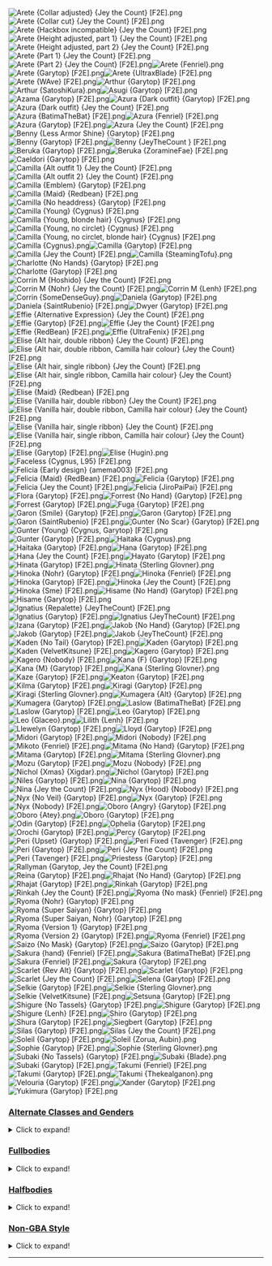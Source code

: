 ![Arete {Collar adjusted} {Jey the Count} [F2E].png](https://raw.githubusercontent.com/Klokinator/FE-Repo/main/Portrait%20Repository/FE14%20Mugs%20(Fates)/Arete%20(Collar%20adjusted)%20%7BJey%20the%20Count%7D%20%5BF2E%5D.png "Arete {Collar adjusted} {Jey the Count} [F2E].png")![Arete {Collar cut} {Jey the Count} [F2E].png](https://raw.githubusercontent.com/Klokinator/FE-Repo/main/Portrait%20Repository/FE14%20Mugs%20(Fates)/Arete%20(Collar%20cut)%20%7BJey%20the%20Count%7D%20%5BF2E%5D.png "Arete {Collar cut} {Jey the Count} [F2E].png")![Arete {Hackbox incompatible} {Jey the Count} [F2E].png](https://raw.githubusercontent.com/Klokinator/FE-Repo/main/Portrait%20Repository/FE14%20Mugs%20(Fates)/Arete%20(Hackbox%20incompatible)%20%7BJey%20the%20Count%7D%20%5BF2E%5D.png "Arete {Hackbox incompatible} {Jey the Count} [F2E].png")![Arete {Height adjusted, part 1} {Jey the Count} [F2E].png](https://raw.githubusercontent.com/Klokinator/FE-Repo/main/Portrait%20Repository/FE14%20Mugs%20(Fates)/Arete%20(Height%20adjusted,%20part%201)%20%7BJey%20the%20Count%7D%20%5BF2E%5D.png "Arete {Height adjusted, part 1} {Jey the Count} [F2E].png")![Arete {Height adjusted, part 2} {Jey the Count} [F2E].png](https://raw.githubusercontent.com/Klokinator/FE-Repo/main/Portrait%20Repository/FE14%20Mugs%20(Fates)/Arete%20(Height%20adjusted,%20part%202)%20%7BJey%20the%20Count%7D%20%5BF2E%5D.png "Arete {Height adjusted, part 2} {Jey the Count} [F2E].png")![Arete {Part 1} {Jey the Count} [F2E].png](https://raw.githubusercontent.com/Klokinator/FE-Repo/main/Portrait%20Repository/FE14%20Mugs%20(Fates)/Arete%20(Part%201)%20%7BJey%20the%20Count%7D%20%5BF2E%5D.png "Arete {Part 1} {Jey the Count} [F2E].png")![Arete {Part 2} {Jey the Count} [F2E].png](https://raw.githubusercontent.com/Klokinator/FE-Repo/main/Portrait%20Repository/FE14%20Mugs%20(Fates)/Arete%20(Part%202)%20%7BJey%20the%20Count%7D%20%5BF2E%5D.png "Arete {Part 2} {Jey the Count} [F2E].png")![Arete {Fenriel}.png](https://raw.githubusercontent.com/Klokinator/FE-Repo/main/Portrait%20Repository/FE14%20Mugs%20(Fates)/Arete%20%7BFenriel%7D.png "Arete {Fenriel}.png")![Arete {Garytop} [F2E].png](https://raw.githubusercontent.com/Klokinator/FE-Repo/main/Portrait%20Repository/FE14%20Mugs%20(Fates)/Arete%20%7BGarytop%7D%20%5BF2E%5D.png "Arete {Garytop} [F2E].png")![Arete {UltraxBlade} [F2E].png](https://raw.githubusercontent.com/Klokinator/FE-Repo/main/Portrait%20Repository/FE14%20Mugs%20(Fates)/Arete%20%7BUltraxBlade%7D%20%5BF2E%5D.png "Arete {UltraxBlade} [F2E].png")![Arete {WAve} [F2E].png](https://raw.githubusercontent.com/Klokinator/FE-Repo/main/Portrait%20Repository/FE14%20Mugs%20(Fates)/Arete%20%7BWAve%7D%20%5BF2E%5D.png "Arete {WAve} [F2E].png")![Arthur {Garytop} [F2E].png](https://raw.githubusercontent.com/Klokinator/FE-Repo/main/Portrait%20Repository/FE14%20Mugs%20(Fates)/Arthur%20%7BGarytop%7D%20%5BF2E%5D.png "Arthur {Garytop} [F2E].png")![Arthur {SatoshiKura}.png](https://raw.githubusercontent.com/Klokinator/FE-Repo/main/Portrait%20Repository/FE14%20Mugs%20(Fates)/Arthur%20%7BSatoshiKura%7D.png "Arthur {SatoshiKura}.png")![Asugi {Garytop} [F2E].png](https://raw.githubusercontent.com/Klokinator/FE-Repo/main/Portrait%20Repository/FE14%20Mugs%20(Fates)/Asugi%20%7BGarytop%7D%20%5BF2E%5D.png "Asugi {Garytop} [F2E].png")![Azama {Garytop} [F2E].png](https://raw.githubusercontent.com/Klokinator/FE-Repo/main/Portrait%20Repository/FE14%20Mugs%20(Fates)/Azama%20%7BGarytop%7D%20%5BF2E%5D.png "Azama {Garytop} [F2E].png")![Azura {Dark outfit} {Garytop} [F2E].png](https://raw.githubusercontent.com/Klokinator/FE-Repo/main/Portrait%20Repository/FE14%20Mugs%20(Fates)/Azura%20(Dark%20outfit)%20%7BGarytop%7D%20%5BF2E%5D.png "Azura {Dark outfit} {Garytop} [F2E].png")![Azura {Dark outfit} {Jey the Count} [F2E].png](https://raw.githubusercontent.com/Klokinator/FE-Repo/main/Portrait%20Repository/FE14%20Mugs%20(Fates)/Azura%20(Dark%20outfit)%20%7BJey%20the%20Count%7D%20%5BF2E%5D.png "Azura {Dark outfit} {Jey the Count} [F2E].png")![Azura {BatimaTheBat} [F2E].png](https://raw.githubusercontent.com/Klokinator/FE-Repo/main/Portrait%20Repository/FE14%20Mugs%20(Fates)/Azura%20%7BBatimaTheBat%7D%20%5BF2E%5D.png "Azura {BatimaTheBat} [F2E].png")![Azura {Fenriel} [F2E].png](https://raw.githubusercontent.com/Klokinator/FE-Repo/main/Portrait%20Repository/FE14%20Mugs%20(Fates)/Azura%20%7BFenriel%7D%20%5BF2E%5D.png "Azura {Fenriel} [F2E].png")![Azura {Garytop} [F2E].png](https://raw.githubusercontent.com/Klokinator/FE-Repo/main/Portrait%20Repository/FE14%20Mugs%20(Fates)/Azura%20%7BGarytop%7D%20%5BF2E%5D.png "Azura {Garytop} [F2E].png")![Azura {Jey the Count} [F2E].png](https://raw.githubusercontent.com/Klokinator/FE-Repo/main/Portrait%20Repository/FE14%20Mugs%20(Fates)/Azura%20%7BJey%20the%20Count%7D%20%5BF2E%5D.png "Azura {Jey the Count} [F2E].png")![Benny {Less Armor Shine} {Garytop} [F2E].png](https://raw.githubusercontent.com/Klokinator/FE-Repo/main/Portrait%20Repository/FE14%20Mugs%20(Fates)/Benny%20(Less%20Armor%20Shine)%20%7BGarytop%7D%20%5BF2E%5D.png "Benny {Less Armor Shine} {Garytop} [F2E].png")![Benny {Garytop} [F2E].png](https://raw.githubusercontent.com/Klokinator/FE-Repo/main/Portrait%20Repository/FE14%20Mugs%20(Fates)/Benny%20%7BGarytop%7D%20%5BF2E%5D.png "Benny {Garytop} [F2E].png")![Benny {JeyTheCount } [F2E].png](https://raw.githubusercontent.com/Klokinator/FE-Repo/main/Portrait%20Repository/FE14%20Mugs%20(Fates)/Benny%20%7BJeyTheCount%20%7D%20%5BF2E%5D.png "Benny {JeyTheCount } [F2E].png")![Beruka {Garytop} [F2E].png](https://raw.githubusercontent.com/Klokinator/FE-Repo/main/Portrait%20Repository/FE14%20Mugs%20(Fates)/Beruka%20%7BGarytop%7D%20%5BF2E%5D.png "Beruka {Garytop} [F2E].png")![Beruka {ZoramineFae} [F2E].png](https://raw.githubusercontent.com/Klokinator/FE-Repo/main/Portrait%20Repository/FE14%20Mugs%20(Fates)/Beruka%20%7BZoramineFae%7D%20%5BF2E%5D.png "Beruka {ZoramineFae} [F2E].png")![Caeldori {Garytop} [F2E].png](https://raw.githubusercontent.com/Klokinator/FE-Repo/main/Portrait%20Repository/FE14%20Mugs%20(Fates)/Caeldori%20%7BGarytop%7D%20%5BF2E%5D.png "Caeldori {Garytop} [F2E].png")![Camilla {Alt outfit 1} {Jey the Count} [F2E].png](https://raw.githubusercontent.com/Klokinator/FE-Repo/main/Portrait%20Repository/FE14%20Mugs%20(Fates)/Camilla%20(Alt%20outfit%201)%20%7BJey%20the%20Count%7D%20%5BF2E%5D.png "Camilla {Alt outfit 1} {Jey the Count} [F2E].png")![Camilla {Alt outfit 2} {Jey the Count} [F2E].png](https://raw.githubusercontent.com/Klokinator/FE-Repo/main/Portrait%20Repository/FE14%20Mugs%20(Fates)/Camilla%20(Alt%20outfit%202)%20%7BJey%20the%20Count%7D%20%5BF2E%5D.png "Camilla {Alt outfit 2} {Jey the Count} [F2E].png")![Camilla {Emblem} {Garytop} [F2E].png](https://raw.githubusercontent.com/Klokinator/FE-Repo/main/Portrait%20Repository/FE14%20Mugs%20(Fates)/Camilla%20(Emblem)%20%7BGarytop%7D%20%5BF2E%5D.png "Camilla {Emblem} {Garytop} [F2E].png")![Camilla {Maid} {Redbean} [F2E].png](https://raw.githubusercontent.com/Klokinator/FE-Repo/main/Portrait%20Repository/FE14%20Mugs%20(Fates)/Camilla%20(Maid)%20%7BRedbean%7D%20%5BF2E%5D.png "Camilla {Maid} {Redbean} [F2E].png")![Camilla {No headdress} {Garytop} [F2E].png](https://raw.githubusercontent.com/Klokinator/FE-Repo/main/Portrait%20Repository/FE14%20Mugs%20(Fates)/Camilla%20(No%20headdress)%20%7BGarytop%7D%20%5BF2E%5D.png "Camilla {No headdress} {Garytop} [F2E].png")![Camilla {Young} {Cygnus} [F2E].png](https://raw.githubusercontent.com/Klokinator/FE-Repo/main/Portrait%20Repository/FE14%20Mugs%20(Fates)/Camilla%20(Young)%20%7BCygnus%7D%20%5BF2E%5D.png "Camilla {Young} {Cygnus} [F2E].png")![Camilla {Young, blonde hair} {Cygnus} [F2E].png](https://raw.githubusercontent.com/Klokinator/FE-Repo/main/Portrait%20Repository/FE14%20Mugs%20(Fates)/Camilla%20(Young,%20blonde%20hair)%20%7BCygnus%7D%20%5BF2E%5D.png "Camilla {Young, blonde hair} {Cygnus} [F2E].png")![Camilla {Young, no circlet} {Cygnus} [F2E].png](https://raw.githubusercontent.com/Klokinator/FE-Repo/main/Portrait%20Repository/FE14%20Mugs%20(Fates)/Camilla%20(Young,%20no%20circlet)%20%7BCygnus%7D%20%5BF2E%5D.png "Camilla {Young, no circlet} {Cygnus} [F2E].png")![Camilla {Young, no circlet, blonde hair} {Cygnus} [F2E].png](https://raw.githubusercontent.com/Klokinator/FE-Repo/main/Portrait%20Repository/FE14%20Mugs%20(Fates)/Camilla%20(Young,%20no%20circlet,%20blonde%20hair)%20%7BCygnus%7D%20%5BF2E%5D.png "Camilla {Young, no circlet, blonde hair} {Cygnus} [F2E].png")![Camilla {Cygnus}.png](https://raw.githubusercontent.com/Klokinator/FE-Repo/main/Portrait%20Repository/FE14%20Mugs%20(Fates)/Camilla%20%7BCygnus%7D.png "Camilla {Cygnus}.png")![Camilla {Garytop} [F2E].png](https://raw.githubusercontent.com/Klokinator/FE-Repo/main/Portrait%20Repository/FE14%20Mugs%20(Fates)/Camilla%20%7BGarytop%7D%20%5BF2E%5D.png "Camilla {Garytop} [F2E].png")![Camilla {Jey the Count} [F2E].png](https://raw.githubusercontent.com/Klokinator/FE-Repo/main/Portrait%20Repository/FE14%20Mugs%20(Fates)/Camilla%20%7BJey%20the%20Count%7D%20%5BF2E%5D.png "Camilla {Jey the Count} [F2E].png")![Camilla {SteamingTofu}.png](https://raw.githubusercontent.com/Klokinator/FE-Repo/main/Portrait%20Repository/FE14%20Mugs%20(Fates)/Camilla%20%7BSteamingTofu%7D.png "Camilla {SteamingTofu}.png")![Charlotte {No Hands} {Garytop} [F2E].png](https://raw.githubusercontent.com/Klokinator/FE-Repo/main/Portrait%20Repository/FE14%20Mugs%20(Fates)/Charlotte%20(No%20Hands)%20%7BGarytop%7D%20%5BF2E%5D.png "Charlotte {No Hands} {Garytop} [F2E].png")![Charlotte {Garytop} [F2E].png](https://raw.githubusercontent.com/Klokinator/FE-Repo/main/Portrait%20Repository/FE14%20Mugs%20(Fates)/Charlotte%20%7BGarytop%7D%20%5BF2E%5D.png "Charlotte {Garytop} [F2E].png")![Corrin M {Hoshido} {Jey the Count} [F2E].png](https://raw.githubusercontent.com/Klokinator/FE-Repo/main/Portrait%20Repository/FE14%20Mugs%20(Fates)/Corrin%20M%20(Hoshido)%20%7BJey%20the%20Count%7D%20%5BF2E%5D.png "Corrin M {Hoshido} {Jey the Count} [F2E].png")![Corrin M {Nohr} {Jey the Count} [F2E].png](https://raw.githubusercontent.com/Klokinator/FE-Repo/main/Portrait%20Repository/FE14%20Mugs%20(Fates)/Corrin%20M%20(Nohr)%20%7BJey%20the%20Count%7D%20%5BF2E%5D.png "Corrin M {Nohr} {Jey the Count} [F2E].png")![Corrin M {Lenh} [F2E].png](https://raw.githubusercontent.com/Klokinator/FE-Repo/main/Portrait%20Repository/FE14%20Mugs%20(Fates)/Corrin%20M%20%7BLenh%7D%20%5BF2E%5D.png "Corrin M {Lenh} [F2E].png")![Corrin {SomeDenseGuy}.png](https://raw.githubusercontent.com/Klokinator/FE-Repo/main/Portrait%20Repository/FE14%20Mugs%20(Fates)/Corrin%20%7BSomeDenseGuy%7D.png "Corrin {SomeDenseGuy}.png")![Daniela {Garytop} [F2E].png](https://raw.githubusercontent.com/Klokinator/FE-Repo/main/Portrait%20Repository/FE14%20Mugs%20(Fates)/Daniela%20%7BGarytop%7D%20%5BF2E%5D.png "Daniela {Garytop} [F2E].png")![Daniela {SaintRubenio} [F2E].png](https://raw.githubusercontent.com/Klokinator/FE-Repo/main/Portrait%20Repository/FE14%20Mugs%20(Fates)/Daniela%20%7BSaintRubenio%7D%20%5BF2E%5D.png "Daniela {SaintRubenio} [F2E].png")![Dwyer {Garytop} [F2E].png](https://raw.githubusercontent.com/Klokinator/FE-Repo/main/Portrait%20Repository/FE14%20Mugs%20(Fates)/Dwyer%20%7BGarytop%7D%20%5BF2E%5D.png "Dwyer {Garytop} [F2E].png")![Effie {Alternative Expression} {Jey the Count} [F2E].png](https://raw.githubusercontent.com/Klokinator/FE-Repo/main/Portrait%20Repository/FE14%20Mugs%20(Fates)/Effie%20(Alternative%20Expression)%20%7BJey%20the%20Count%7D%20%5BF2E%5D.png "Effie {Alternative Expression} {Jey the Count} [F2E].png")![Effie {Garytop} [F2E].png](https://raw.githubusercontent.com/Klokinator/FE-Repo/main/Portrait%20Repository/FE14%20Mugs%20(Fates)/Effie%20%7BGarytop%7D%20%5BF2E%5D.png "Effie {Garytop} [F2E].png")![Effie {Jey the Count} [F2E].png](https://raw.githubusercontent.com/Klokinator/FE-Repo/main/Portrait%20Repository/FE14%20Mugs%20(Fates)/Effie%20%7BJey%20the%20Count%7D%20%5BF2E%5D.png "Effie {Jey the Count} [F2E].png")![Effie {RedBean} [F2E].png](https://raw.githubusercontent.com/Klokinator/FE-Repo/main/Portrait%20Repository/FE14%20Mugs%20(Fates)/Effie%20%7BRedBean%7D%20%5BF2E%5D.png "Effie {RedBean} [F2E].png")![Effie {UltraFenix} [F2E].png](https://raw.githubusercontent.com/Klokinator/FE-Repo/main/Portrait%20Repository/FE14%20Mugs%20(Fates)/Effie%20%7BUltraFenix%7D%20%5BF2E%5D.png "Effie {UltraFenix} [F2E].png")![Elise {Alt hair, double ribbon} {Jey the Count} [F2E].png](https://raw.githubusercontent.com/Klokinator/FE-Repo/main/Portrait%20Repository/FE14%20Mugs%20(Fates)/Elise%20(Alt%20hair,%20double%20ribbon)%20%7BJey%20the%20Count%7D%20%5BF2E%5D.png "Elise {Alt hair, double ribbon} {Jey the Count} [F2E].png")![Elise {Alt hair, double ribbon, Camilla hair colour} {Jey the Count} [F2E].png](https://raw.githubusercontent.com/Klokinator/FE-Repo/main/Portrait%20Repository/FE14%20Mugs%20(Fates)/Elise%20(Alt%20hair,%20double%20ribbon,%20Camilla%20hair%20colour)%20%7BJey%20the%20Count%7D%20%5BF2E%5D.png "Elise {Alt hair, double ribbon, Camilla hair colour} {Jey the Count} [F2E].png")![Elise {Alt hair, single ribbon} {Jey the Count} [F2E].png](https://raw.githubusercontent.com/Klokinator/FE-Repo/main/Portrait%20Repository/FE14%20Mugs%20(Fates)/Elise%20(Alt%20hair,%20single%20ribbon)%20%7BJey%20the%20Count%7D%20%5BF2E%5D.png "Elise {Alt hair, single ribbon} {Jey the Count} [F2E].png")![Elise {Alt hair, single ribbon, Camilla hair colour} {Jey the Count} [F2E].png](https://raw.githubusercontent.com/Klokinator/FE-Repo/main/Portrait%20Repository/FE14%20Mugs%20(Fates)/Elise%20(Alt%20hair,%20single%20ribbon,%20Camilla%20hair%20colour)%20%7BJey%20the%20Count%7D%20%5BF2E%5D.png "Elise {Alt hair, single ribbon, Camilla hair colour} {Jey the Count} [F2E].png")![Elise {Maid} {Redbean} [F2E].png](https://raw.githubusercontent.com/Klokinator/FE-Repo/main/Portrait%20Repository/FE14%20Mugs%20(Fates)/Elise%20(Maid)%20%7BRedbean%7D%20%5BF2E%5D.png "Elise {Maid} {Redbean} [F2E].png")![Elise {Vanilla hair, double ribbon} {Jey the Count} [F2E].png](https://raw.githubusercontent.com/Klokinator/FE-Repo/main/Portrait%20Repository/FE14%20Mugs%20(Fates)/Elise%20(Vanilla%20hair,%20double%20ribbon)%20%7BJey%20the%20Count%7D%20%5BF2E%5D.png "Elise {Vanilla hair, double ribbon} {Jey the Count} [F2E].png")![Elise {Vanilla hair, double ribbon, Camilla hair colour} {Jey the Count} [F2E].png](https://raw.githubusercontent.com/Klokinator/FE-Repo/main/Portrait%20Repository/FE14%20Mugs%20(Fates)/Elise%20(Vanilla%20hair,%20double%20ribbon,%20Camilla%20hair%20colour)%20%7BJey%20the%20Count%7D%20%5BF2E%5D.png "Elise {Vanilla hair, double ribbon, Camilla hair colour} {Jey the Count} [F2E].png")![Elise {Vanilla hair, single ribbon} {Jey the Count} [F2E].png](https://raw.githubusercontent.com/Klokinator/FE-Repo/main/Portrait%20Repository/FE14%20Mugs%20(Fates)/Elise%20(Vanilla%20hair,%20single%20ribbon)%20%7BJey%20the%20Count%7D%20%5BF2E%5D.png "Elise {Vanilla hair, single ribbon} {Jey the Count} [F2E].png")![Elise {Vanilla hair, single ribbon, Camilla hair colour} {Jey the Count} [F2E].png](https://raw.githubusercontent.com/Klokinator/FE-Repo/main/Portrait%20Repository/FE14%20Mugs%20(Fates)/Elise%20(Vanilla%20hair,%20single%20ribbon,%20Camilla%20hair%20colour)%20%7BJey%20the%20Count%7D%20%5BF2E%5D.png "Elise {Vanilla hair, single ribbon, Camilla hair colour} {Jey the Count} [F2E].png")![Elise {Garytop} [F2E].png](https://raw.githubusercontent.com/Klokinator/FE-Repo/main/Portrait%20Repository/FE14%20Mugs%20(Fates)/Elise%20%7BGarytop%7D%20%5BF2E%5D.png "Elise {Garytop} [F2E].png")![Elise {Hugin}.png](https://raw.githubusercontent.com/Klokinator/FE-Repo/main/Portrait%20Repository/FE14%20Mugs%20(Fates)/Elise%20%7BHugin%7D.png "Elise {Hugin}.png")![Faceless {Cygnus, L95} [F2E].png](https://raw.githubusercontent.com/Klokinator/FE-Repo/main/Portrait%20Repository/FE14%20Mugs%20(Fates)/Faceless%20%7BCygnus,%20L95%7D%20%5BF2E%5D.png "Faceless {Cygnus, L95} [F2E].png")![Felicia {Early design} {amema003} [F2E].png](https://raw.githubusercontent.com/Klokinator/FE-Repo/main/Portrait%20Repository/FE14%20Mugs%20(Fates)/Felicia%20(Early%20design)%20%7Bamema003%7D%20%5BF2E%5D.png "Felicia {Early design} {amema003} [F2E].png")![Felicia {Maid} {RedBean} [F2E].png](https://raw.githubusercontent.com/Klokinator/FE-Repo/main/Portrait%20Repository/FE14%20Mugs%20(Fates)/Felicia%20(Maid)%20%7BRedBean%7D%20%5BF2E%5D.png "Felicia {Maid} {RedBean} [F2E].png")![Felicia {Garytop} [F2E].png](https://raw.githubusercontent.com/Klokinator/FE-Repo/main/Portrait%20Repository/FE14%20Mugs%20(Fates)/Felicia%20%7BGarytop%7D%20%5BF2E%5D.png "Felicia {Garytop} [F2E].png")![Felicia {Jey the Count} [F2E].png](https://raw.githubusercontent.com/Klokinator/FE-Repo/main/Portrait%20Repository/FE14%20Mugs%20(Fates)/Felicia%20%7BJey%20the%20Count%7D%20%5BF2E%5D.png "Felicia {Jey the Count} [F2E].png")![Felicia {JiroPaiPai} [F2E].png](https://raw.githubusercontent.com/Klokinator/FE-Repo/main/Portrait%20Repository/FE14%20Mugs%20(Fates)/Felicia%20%7BJiroPaiPai%7D%20%5BF2E%5D.png "Felicia {JiroPaiPai} [F2E].png")![Flora {Garytop} [F2E].png](https://raw.githubusercontent.com/Klokinator/FE-Repo/main/Portrait%20Repository/FE14%20Mugs%20(Fates)/Flora%20%7BGarytop%7D%20%5BF2E%5D.png "Flora {Garytop} [F2E].png")![Forrest {No Hand} {Garytop} [F2E].png](https://raw.githubusercontent.com/Klokinator/FE-Repo/main/Portrait%20Repository/FE14%20Mugs%20(Fates)/Forrest%20(No%20Hand)%20%7BGarytop%7D%20%5BF2E%5D.png "Forrest {No Hand} {Garytop} [F2E].png")![Forrest {Garytop} [F2E].png](https://raw.githubusercontent.com/Klokinator/FE-Repo/main/Portrait%20Repository/FE14%20Mugs%20(Fates)/Forrest%20%7BGarytop%7D%20%5BF2E%5D.png "Forrest {Garytop} [F2E].png")![Fuga {Garytop} [F2E].png](https://raw.githubusercontent.com/Klokinator/FE-Repo/main/Portrait%20Repository/FE14%20Mugs%20(Fates)/Fuga%20%7BGarytop%7D%20%5BF2E%5D.png "Fuga {Garytop} [F2E].png")![Garon {Smile} {Garytop} [F2E].png](https://raw.githubusercontent.com/Klokinator/FE-Repo/main/Portrait%20Repository/FE14%20Mugs%20(Fates)/Garon%20(Smile)%20%7BGarytop%7D%20%5BF2E%5D.png "Garon {Smile} {Garytop} [F2E].png")![Garon {Garytop} [F2E].png](https://raw.githubusercontent.com/Klokinator/FE-Repo/main/Portrait%20Repository/FE14%20Mugs%20(Fates)/Garon%20%7BGarytop%7D%20%5BF2E%5D.png "Garon {Garytop} [F2E].png")![Garon {SaintRubenio} [F2E].png](https://raw.githubusercontent.com/Klokinator/FE-Repo/main/Portrait%20Repository/FE14%20Mugs%20(Fates)/Garon%20%7BSaintRubenio%7D%20%5BF2E%5D.png "Garon {SaintRubenio} [F2E].png")![Gunter {No Scar} {Garytop} [F2E].png](https://raw.githubusercontent.com/Klokinator/FE-Repo/main/Portrait%20Repository/FE14%20Mugs%20(Fates)/Gunter%20(No%20Scar)%20%7BGarytop%7D%20%5BF2E%5D.png "Gunter {No Scar} {Garytop} [F2E].png")![Gunter {Young} {Cygnus, Garytop} [F2E].png](https://raw.githubusercontent.com/Klokinator/FE-Repo/main/Portrait%20Repository/FE14%20Mugs%20(Fates)/Gunter%20(Young)%20%7BCygnus,%20Garytop%7D%20%5BF2E%5D.png "Gunter {Young} {Cygnus, Garytop} [F2E].png")![Gunter {Garytop} [F2E].png](https://raw.githubusercontent.com/Klokinator/FE-Repo/main/Portrait%20Repository/FE14%20Mugs%20(Fates)/Gunter%20%7BGarytop%7D%20%5BF2E%5D.png "Gunter {Garytop} [F2E].png")![Haitaka {Cygnus}.png](https://raw.githubusercontent.com/Klokinator/FE-Repo/main/Portrait%20Repository/FE14%20Mugs%20(Fates)/Haitaka%20(Cygnus).png "Haitaka {Cygnus}.png")![Haitaka {Garytop} [F2E].png](https://raw.githubusercontent.com/Klokinator/FE-Repo/main/Portrait%20Repository/FE14%20Mugs%20(Fates)/Haitaka%20%7BGarytop%7D%20%5BF2E%5D.png "Haitaka {Garytop} [F2E].png")![Hana {Garytop} [F2E].png](https://raw.githubusercontent.com/Klokinator/FE-Repo/main/Portrait%20Repository/FE14%20Mugs%20(Fates)/Hana%20%7BGarytop%7D%20%5BF2E%5D.png "Hana {Garytop} [F2E].png")![Hana {Jey the Count} [F2E].png](https://raw.githubusercontent.com/Klokinator/FE-Repo/main/Portrait%20Repository/FE14%20Mugs%20(Fates)/Hana%20%7BJey%20the%20Count%7D%20%5BF2E%5D.png "Hana {Jey the Count} [F2E].png")![Hayato {Garytop} [F2E].png](https://raw.githubusercontent.com/Klokinator/FE-Repo/main/Portrait%20Repository/FE14%20Mugs%20(Fates)/Hayato%20%7BGarytop%7D%20%5BF2E%5D.png "Hayato {Garytop} [F2E].png")![Hinata {Garytop} [F2E].png](https://raw.githubusercontent.com/Klokinator/FE-Repo/main/Portrait%20Repository/FE14%20Mugs%20(Fates)/Hinata%20%7BGarytop%7D%20%5BF2E%5D.png "Hinata {Garytop} [F2E].png")![Hinata {Sterling Glovner}.png](https://raw.githubusercontent.com/Klokinator/FE-Repo/main/Portrait%20Repository/FE14%20Mugs%20(Fates)/Hinata%20%7BSterling%20Glovner%7D.png "Hinata {Sterling Glovner}.png")![Hinoka {Nohr} {Garytop} [F2E].png](https://raw.githubusercontent.com/Klokinator/FE-Repo/main/Portrait%20Repository/FE14%20Mugs%20(Fates)/Hinoka%20(Nohr)%20%7BGarytop%7D%20%5BF2E%5D.png "Hinoka {Nohr} {Garytop} [F2E].png")![Hinoka {Fenriel} [F2E].png](https://raw.githubusercontent.com/Klokinator/FE-Repo/main/Portrait%20Repository/FE14%20Mugs%20(Fates)/Hinoka%20%7BFenriel%7D%20%5BF2E%5D.png "Hinoka {Fenriel} [F2E].png")![Hinoka {Garytop} [F2E].png](https://raw.githubusercontent.com/Klokinator/FE-Repo/main/Portrait%20Repository/FE14%20Mugs%20(Fates)/Hinoka%20%7BGarytop%7D%20%5BF2E%5D.png "Hinoka {Garytop} [F2E].png")![Hinoka {Jey the Count} [F2E].png](https://raw.githubusercontent.com/Klokinator/FE-Repo/main/Portrait%20Repository/FE14%20Mugs%20(Fates)/Hinoka%20%7BJey%20the%20Count%7D%20%5BF2E%5D.png "Hinoka {Jey the Count} [F2E].png")![Hinoka {Sme} [F2E].png](https://raw.githubusercontent.com/Klokinator/FE-Repo/main/Portrait%20Repository/FE14%20Mugs%20(Fates)/Hinoka%20%7BSme%7D%20%5BF2E%5D.png "Hinoka {Sme} [F2E].png")![Hisame {No Hand} {Garytop} [F2E].png](https://raw.githubusercontent.com/Klokinator/FE-Repo/main/Portrait%20Repository/FE14%20Mugs%20(Fates)/Hisame%20(No%20Hand)%20%7BGarytop%7D%20%5BF2E%5D.png "Hisame {No Hand} {Garytop} [F2E].png")![Hisame {Garytop} [F2E].png](https://raw.githubusercontent.com/Klokinator/FE-Repo/main/Portrait%20Repository/FE14%20Mugs%20(Fates)/Hisame%20%7BGarytop%7D%20%5BF2E%5D.png "Hisame {Garytop} [F2E].png")![Ignatius {Repalette} {JeyTheCount} [F2E].png](https://raw.githubusercontent.com/Klokinator/FE-Repo/main/Portrait%20Repository/FE14%20Mugs%20(Fates)/Ignatius%20(Repalette)%20%7BJeyTheCount%7D%20%5BF2E%5D.png "Ignatius {Repalette} {JeyTheCount} [F2E].png")![Ignatius {Garytop} [F2E].png](https://raw.githubusercontent.com/Klokinator/FE-Repo/main/Portrait%20Repository/FE14%20Mugs%20(Fates)/Ignatius%20%7BGarytop%7D%20%5BF2E%5D.png "Ignatius {Garytop} [F2E].png")![Ignatius {JeyTheCount} [F2E].png](https://raw.githubusercontent.com/Klokinator/FE-Repo/main/Portrait%20Repository/FE14%20Mugs%20(Fates)/Ignatius%20%7BJeyTheCount%7D%20%5BF2E%5D.png "Ignatius {JeyTheCount} [F2E].png")![Izana {Garytop} [F2E].png](https://raw.githubusercontent.com/Klokinator/FE-Repo/main/Portrait%20Repository/FE14%20Mugs%20(Fates)/Izana%20%7BGarytop%7D%20%5BF2E%5D.png "Izana {Garytop} [F2E].png")![Jakob {No Hand} {Garytop} [F2E].png](https://raw.githubusercontent.com/Klokinator/FE-Repo/main/Portrait%20Repository/FE14%20Mugs%20(Fates)/Jakob%20(No%20Hand)%20%7BGarytop%7D%20%5BF2E%5D.png "Jakob {No Hand} {Garytop} [F2E].png")![Jakob {Garytop} [F2E].png](https://raw.githubusercontent.com/Klokinator/FE-Repo/main/Portrait%20Repository/FE14%20Mugs%20(Fates)/Jakob%20%7BGarytop%7D%20%5BF2E%5D.png "Jakob {Garytop} [F2E].png")![Jakob {JeyTheCount} [F2E].png](https://raw.githubusercontent.com/Klokinator/FE-Repo/main/Portrait%20Repository/FE14%20Mugs%20(Fates)/Jakob%20%7BJeyTheCount%7D%20%5BF2E%5D.png "Jakob {JeyTheCount} [F2E].png")![Kaden {No Tail} {Garytop} [F2E].png](https://raw.githubusercontent.com/Klokinator/FE-Repo/main/Portrait%20Repository/FE14%20Mugs%20(Fates)/Kaden%20(No%20Tail)%20%7BGarytop%7D%20%5BF2E%5D.png "Kaden {No Tail} {Garytop} [F2E].png")![Kaden {Garytop} [F2E].png](https://raw.githubusercontent.com/Klokinator/FE-Repo/main/Portrait%20Repository/FE14%20Mugs%20(Fates)/Kaden%20%7BGarytop%7D%20%5BF2E%5D.png "Kaden {Garytop} [F2E].png")![Kaden {VelvetKitsune} [F2E].png](https://raw.githubusercontent.com/Klokinator/FE-Repo/main/Portrait%20Repository/FE14%20Mugs%20(Fates)/Kaden%20%7BVelvetKitsune%7D%20%5BF2E%5D.png "Kaden {VelvetKitsune} [F2E].png")![Kagero {Garytop} [F2E].png](https://raw.githubusercontent.com/Klokinator/FE-Repo/main/Portrait%20Repository/FE14%20Mugs%20(Fates)/Kagero%20%7BGarytop%7D%20%5BF2E%5D.png "Kagero {Garytop} [F2E].png")![Kagero {Nobody} [F2E].png](https://raw.githubusercontent.com/Klokinator/FE-Repo/main/Portrait%20Repository/FE14%20Mugs%20(Fates)/Kagero%20%7BNobody%7D%20%5BF2E%5D.png "Kagero {Nobody} [F2E].png")![Kana {F} {Garytop} [F2E].png](https://raw.githubusercontent.com/Klokinator/FE-Repo/main/Portrait%20Repository/FE14%20Mugs%20(Fates)/Kana%20(F)%20%7BGarytop%7D%20%5BF2E%5D.png "Kana {F} {Garytop} [F2E].png")![Kana {M} {Garytop} [F2E].png](https://raw.githubusercontent.com/Klokinator/FE-Repo/main/Portrait%20Repository/FE14%20Mugs%20(Fates)/Kana%20(M)%20%7BGarytop%7D%20%5BF2E%5D.png "Kana {M} {Garytop} [F2E].png")![Kana {Sterling Glovner}.png](https://raw.githubusercontent.com/Klokinator/FE-Repo/main/Portrait%20Repository/FE14%20Mugs%20(Fates)/Kana%20%7BSterling%20Glovner%7D.png "Kana {Sterling Glovner}.png")![Kaze {Garytop} [F2E].png](https://raw.githubusercontent.com/Klokinator/FE-Repo/main/Portrait%20Repository/FE14%20Mugs%20(Fates)/Kaze%20%7BGarytop%7D%20%5BF2E%5D.png "Kaze {Garytop} [F2E].png")![Keaton {Garytop} [F2E].png](https://raw.githubusercontent.com/Klokinator/FE-Repo/main/Portrait%20Repository/FE14%20Mugs%20(Fates)/Keaton%20%7BGarytop%7D%20%5BF2E%5D.png "Keaton {Garytop} [F2E].png")![Kilma {Garytop} [F2E].png](https://raw.githubusercontent.com/Klokinator/FE-Repo/main/Portrait%20Repository/FE14%20Mugs%20(Fates)/Kilma%20%7BGarytop%7D%20%5BF2E%5D.png "Kilma {Garytop} [F2E].png")![Kiragi {Garytop} [F2E].png](https://raw.githubusercontent.com/Klokinator/FE-Repo/main/Portrait%20Repository/FE14%20Mugs%20(Fates)/Kiragi%20%7BGarytop%7D%20%5BF2E%5D.png "Kiragi {Garytop} [F2E].png")![Kiragi {Sterling Glovner}.png](https://raw.githubusercontent.com/Klokinator/FE-Repo/main/Portrait%20Repository/FE14%20Mugs%20(Fates)/Kiragi%20%7BSterling%20Glovner%7D.png "Kiragi {Sterling Glovner}.png")![Kumagera {Alt} {Garytop} [F2E].png](https://raw.githubusercontent.com/Klokinator/FE-Repo/main/Portrait%20Repository/FE14%20Mugs%20(Fates)/Kumagera%20(Alt)%20%7BGarytop%7D%20%5BF2E%5D.png "Kumagera {Alt} {Garytop} [F2E].png")![Kumagera {Garytop} [F2E].png](https://raw.githubusercontent.com/Klokinator/FE-Repo/main/Portrait%20Repository/FE14%20Mugs%20(Fates)/Kumagera%20%7BGarytop%7D%20%5BF2E%5D.png "Kumagera {Garytop} [F2E].png")![Laslow {BatimaTheBat} [F2E].png](https://raw.githubusercontent.com/Klokinator/FE-Repo/main/Portrait%20Repository/FE14%20Mugs%20(Fates)/Laslow%20%7BBatimaTheBat%7D%20%5BF2E%5D.png "Laslow {BatimaTheBat} [F2E].png")![Laslow {Garytop} [F2E].png](https://raw.githubusercontent.com/Klokinator/FE-Repo/main/Portrait%20Repository/FE14%20Mugs%20(Fates)/Laslow%20%7BGarytop%7D%20%5BF2E%5D.png "Laslow {Garytop} [F2E].png")![Leo {Garytop} [F2E].png](https://raw.githubusercontent.com/Klokinator/FE-Repo/main/Portrait%20Repository/FE14%20Mugs%20(Fates)/Leo%20%7BGarytop%7D%20%5BF2E%5D.png "Leo {Garytop} [F2E].png")![Leo {Glaceo}.png](https://raw.githubusercontent.com/Klokinator/FE-Repo/main/Portrait%20Repository/FE14%20Mugs%20(Fates)/Leo%20%7BGlaceo%7D.png "Leo {Glaceo}.png")![Lilith {Lenh} [F2E].png](https://raw.githubusercontent.com/Klokinator/FE-Repo/main/Portrait%20Repository/FE14%20Mugs%20(Fates)/Lilith%20%7BLenh%7D%20%5BF2E%5D.png "Lilith {Lenh} [F2E].png")![Llewelyn {Garytop} [F2E].png](https://raw.githubusercontent.com/Klokinator/FE-Repo/main/Portrait%20Repository/FE14%20Mugs%20(Fates)/Llewelyn%20%7BGarytop%7D%20%5BF2E%5D.png "Llewelyn {Garytop} [F2E].png")![Lloyd {Garytop} [F2E].png](https://raw.githubusercontent.com/Klokinator/FE-Repo/main/Portrait%20Repository/FE14%20Mugs%20(Fates)/Lloyd%20%7BGarytop%7D%20%5BF2E%5D.png "Lloyd {Garytop} [F2E].png")![Midori {Garytop} [F2E].png](https://raw.githubusercontent.com/Klokinator/FE-Repo/main/Portrait%20Repository/FE14%20Mugs%20(Fates)/Midori%20%7BGarytop%7D%20%5BF2E%5D.png "Midori {Garytop} [F2E].png")![Midori {Nobody} [F2E].png](https://raw.githubusercontent.com/Klokinator/FE-Repo/main/Portrait%20Repository/FE14%20Mugs%20(Fates)/Midori%20%7BNobody%7D%20%5BF2E%5D.png "Midori {Nobody} [F2E].png")![Mikoto {Fenriel} [F2E].png](https://raw.githubusercontent.com/Klokinator/FE-Repo/main/Portrait%20Repository/FE14%20Mugs%20(Fates)/Mikoto%20%7BFenriel%7D%20%5BF2E%5D.png "Mikoto {Fenriel} [F2E].png")![Mitama {No Hand} {Garytop} [F2E].png](https://raw.githubusercontent.com/Klokinator/FE-Repo/main/Portrait%20Repository/FE14%20Mugs%20(Fates)/Mitama%20(No%20Hand)%20%7BGarytop%7D%20%5BF2E%5D.png "Mitama {No Hand} {Garytop} [F2E].png")![Mitama {Garytop} [F2E].png](https://raw.githubusercontent.com/Klokinator/FE-Repo/main/Portrait%20Repository/FE14%20Mugs%20(Fates)/Mitama%20%7BGarytop%7D%20%5BF2E%5D.png "Mitama {Garytop} [F2E].png")![Mitama {Sterling Glovner}.png](https://raw.githubusercontent.com/Klokinator/FE-Repo/main/Portrait%20Repository/FE14%20Mugs%20(Fates)/Mitama%20%7BSterling%20Glovner%7D.png "Mitama {Sterling Glovner}.png")![Mozu {Garytop} [F2E].png](https://raw.githubusercontent.com/Klokinator/FE-Repo/main/Portrait%20Repository/FE14%20Mugs%20(Fates)/Mozu%20%7BGarytop%7D%20%5BF2E%5D.png "Mozu {Garytop} [F2E].png")![Mozu {Nobody} [F2E].png](https://raw.githubusercontent.com/Klokinator/FE-Repo/main/Portrait%20Repository/FE14%20Mugs%20(Fates)/Mozu%20%7BNobody%7D%20%5BF2E%5D.png "Mozu {Nobody} [F2E].png")![Nichol {Xmas} {Xigdar}.png](https://raw.githubusercontent.com/Klokinator/FE-Repo/main/Portrait%20Repository/FE14%20Mugs%20(Fates)/Nichol%20(Xmas)%20%7BXigdar%7D.png "Nichol {Xmas} {Xigdar}.png")![Nichol {Garytop} [F2E].png](https://raw.githubusercontent.com/Klokinator/FE-Repo/main/Portrait%20Repository/FE14%20Mugs%20(Fates)/Nichol%20%7BGarytop%7D%20%5BF2E%5D.png "Nichol {Garytop} [F2E].png")![Niles {Garytop} [F2E].png](https://raw.githubusercontent.com/Klokinator/FE-Repo/main/Portrait%20Repository/FE14%20Mugs%20(Fates)/Niles%20%7BGarytop%7D%20%5BF2E%5D.png "Niles {Garytop} [F2E].png")![Nina {Garytop} [F2E].png](https://raw.githubusercontent.com/Klokinator/FE-Repo/main/Portrait%20Repository/FE14%20Mugs%20(Fates)/Nina%20%7BGarytop%7D%20%5BF2E%5D.png "Nina {Garytop} [F2E].png")![Nina {Jey the Count} [F2E].png](https://raw.githubusercontent.com/Klokinator/FE-Repo/main/Portrait%20Repository/FE14%20Mugs%20(Fates)/Nina%20%7BJey%20the%20Count%7D%20%5BF2E%5D.png "Nina {Jey the Count} [F2E].png")![Nyx {Hood} {Nobody} [F2E].png](https://raw.githubusercontent.com/Klokinator/FE-Repo/main/Portrait%20Repository/FE14%20Mugs%20(Fates)/Nyx%20(Hood)%20%7BNobody%7D%20%5BF2E%5D.png "Nyx {Hood} {Nobody} [F2E].png")![Nyx {No Veil} {Garytop} [F2E].png](https://raw.githubusercontent.com/Klokinator/FE-Repo/main/Portrait%20Repository/FE14%20Mugs%20(Fates)/Nyx%20(No%20Veil)%20%7BGarytop%7D%20%5BF2E%5D.png "Nyx {No Veil} {Garytop} [F2E].png")![Nyx {Garytop} [F2E].png](https://raw.githubusercontent.com/Klokinator/FE-Repo/main/Portrait%20Repository/FE14%20Mugs%20(Fates)/Nyx%20%7BGarytop%7D%20%5BF2E%5D.png "Nyx {Garytop} [F2E].png")![Nyx {Nobody} [F2E].png](https://raw.githubusercontent.com/Klokinator/FE-Repo/main/Portrait%20Repository/FE14%20Mugs%20(Fates)/Nyx%20%7BNobody%7D%20%5BF2E%5D.png "Nyx {Nobody} [F2E].png")![Oboro {Angry} {Garytop} [F2E].png](https://raw.githubusercontent.com/Klokinator/FE-Repo/main/Portrait%20Repository/FE14%20Mugs%20(Fates)/Oboro%20(Angry)%20%7BGarytop%7D%20%5BF2E%5D.png "Oboro {Angry} {Garytop} [F2E].png")![Oboro {Atey}.png](https://raw.githubusercontent.com/Klokinator/FE-Repo/main/Portrait%20Repository/FE14%20Mugs%20(Fates)/Oboro%20%7BAtey%7D.png "Oboro {Atey}.png")![Oboro {Garytop} [F2E].png](https://raw.githubusercontent.com/Klokinator/FE-Repo/main/Portrait%20Repository/FE14%20Mugs%20(Fates)/Oboro%20%7BGarytop%7D%20%5BF2E%5D.png "Oboro {Garytop} [F2E].png")![Odin {Garytop} [F2E].png](https://raw.githubusercontent.com/Klokinator/FE-Repo/main/Portrait%20Repository/FE14%20Mugs%20(Fates)/Odin%20%7BGarytop%7D%20%5BF2E%5D.png "Odin {Garytop} [F2E].png")![Ophelia {Garytop} [F2E].png](https://raw.githubusercontent.com/Klokinator/FE-Repo/main/Portrait%20Repository/FE14%20Mugs%20(Fates)/Ophelia%20%7BGarytop%7D%20%5BF2E%5D.png "Ophelia {Garytop} [F2E].png")![Orochi {Garytop} [F2E].png](https://raw.githubusercontent.com/Klokinator/FE-Repo/main/Portrait%20Repository/FE14%20Mugs%20(Fates)/Orochi%20%7BGarytop%7D%20%5BF2E%5D.png "Orochi {Garytop} [F2E].png")![Percy {Garytop} [F2E].png](https://raw.githubusercontent.com/Klokinator/FE-Repo/main/Portrait%20Repository/FE14%20Mugs%20(Fates)/Percy%20%7BGarytop%7D%20%5BF2E%5D.png "Percy {Garytop} [F2E].png")![Peri {Upset} {Garytop} [F2E].png](https://raw.githubusercontent.com/Klokinator/FE-Repo/main/Portrait%20Repository/FE14%20Mugs%20(Fates)/Peri%20(Upset)%20%7BGarytop%7D%20%5BF2E%5D.png "Peri {Upset} {Garytop} [F2E].png")![Peri Fixed {Tavenger} [F2E].png](https://raw.githubusercontent.com/Klokinator/FE-Repo/main/Portrait%20Repository/FE14%20Mugs%20(Fates)/Peri%20Fixed%20%7BTavenger%7D%20%5BF2E%5D.png "Peri Fixed {Tavenger} [F2E].png")![Peri {Garytop} [F2E].png](https://raw.githubusercontent.com/Klokinator/FE-Repo/main/Portrait%20Repository/FE14%20Mugs%20(Fates)/Peri%20%7BGarytop%7D%20%5BF2E%5D.png "Peri {Garytop} [F2E].png")![Peri {Jey The Count} [F2E].png](https://raw.githubusercontent.com/Klokinator/FE-Repo/main/Portrait%20Repository/FE14%20Mugs%20(Fates)/Peri%20%7BJey%20The%20Count%7D%20%5BF2E%5D.png "Peri {Jey The Count} [F2E].png")![Peri {Tavenger} [F2E].png](https://raw.githubusercontent.com/Klokinator/FE-Repo/main/Portrait%20Repository/FE14%20Mugs%20(Fates)/Peri%20%7BTavenger%7D%20%5BF2E%5D.png "Peri {Tavenger} [F2E].png")![Priestess {Garytop} [F2E].png](https://raw.githubusercontent.com/Klokinator/FE-Repo/main/Portrait%20Repository/FE14%20Mugs%20(Fates)/Priestess%20%7BGarytop%7D%20%5BF2E%5D.png "Priestess {Garytop} [F2E].png")![Rallyman {Garytop, Jey the Count} [F2E].png](https://raw.githubusercontent.com/Klokinator/FE-Repo/main/Portrait%20Repository/FE14%20Mugs%20(Fates)/Rallyman%20%7BGarytop,%20Jey%20the%20Count%7D%20%5BF2E%5D.png "Rallyman {Garytop, Jey the Count} [F2E].png")![Reina {Garytop} [F2E].png](https://raw.githubusercontent.com/Klokinator/FE-Repo/main/Portrait%20Repository/FE14%20Mugs%20(Fates)/Reina%20%7BGarytop%7D%20%5BF2E%5D.png "Reina {Garytop} [F2E].png")![Rhajat {No Hand} {Garytop} [F2E].png](https://raw.githubusercontent.com/Klokinator/FE-Repo/main/Portrait%20Repository/FE14%20Mugs%20(Fates)/Rhajat%20(No%20Hand)%20%7BGarytop%7D%20%5BF2E%5D.png "Rhajat {No Hand} {Garytop} [F2E].png")![Rhajat {Garytop} [F2E].png](https://raw.githubusercontent.com/Klokinator/FE-Repo/main/Portrait%20Repository/FE14%20Mugs%20(Fates)/Rhajat%20%7BGarytop%7D%20%5BF2E%5D.png "Rhajat {Garytop} [F2E].png")![Rinkah {Garytop} [F2E].png](https://raw.githubusercontent.com/Klokinator/FE-Repo/main/Portrait%20Repository/FE14%20Mugs%20(Fates)/Rinkah%20%7BGarytop%7D%20%5BF2E%5D.png "Rinkah {Garytop} [F2E].png")![Rinkah {Jey the Count} [F2E].png](https://raw.githubusercontent.com/Klokinator/FE-Repo/main/Portrait%20Repository/FE14%20Mugs%20(Fates)/Rinkah%20%7BJey%20the%20Count%7D%20%5BF2E%5D.png "Rinkah {Jey the Count} [F2E].png")![Ryoma {No mask} {Fenriel} [F2E].png](https://raw.githubusercontent.com/Klokinator/FE-Repo/main/Portrait%20Repository/FE14%20Mugs%20(Fates)/Ryoma%20(No%20mask)%20%7BFenriel%7D%20%5BF2E%5D.png "Ryoma {No mask} {Fenriel} [F2E].png")![Ryoma {Nohr} {Garytop} [F2E].png](https://raw.githubusercontent.com/Klokinator/FE-Repo/main/Portrait%20Repository/FE14%20Mugs%20(Fates)/Ryoma%20(Nohr)%20%7BGarytop%7D%20%5BF2E%5D.png "Ryoma {Nohr} {Garytop} [F2E].png")![Ryoma {Super Saiyan} {Garytop} [F2E].png](https://raw.githubusercontent.com/Klokinator/FE-Repo/main/Portrait%20Repository/FE14%20Mugs%20(Fates)/Ryoma%20(Super%20Saiyan)%20%7BGarytop%7D%20%5BF2E%5D.png "Ryoma {Super Saiyan} {Garytop} [F2E].png")![Ryoma {Super Saiyan, Nohr} {Garytop} [F2E].png](https://raw.githubusercontent.com/Klokinator/FE-Repo/main/Portrait%20Repository/FE14%20Mugs%20(Fates)/Ryoma%20(Super%20Saiyan,%20Nohr)%20%7BGarytop%7D%20%5BF2E%5D.png "Ryoma {Super Saiyan, Nohr} {Garytop} [F2E].png")![Ryoma {Version 1} {Garytop} [F2E].png](https://raw.githubusercontent.com/Klokinator/FE-Repo/main/Portrait%20Repository/FE14%20Mugs%20(Fates)/Ryoma%20(Version%201)%20%7BGarytop%7D%20%5BF2E%5D.png "Ryoma {Version 1} {Garytop} [F2E].png")![Ryoma {Version 2} {Garytop} [F2E].png](https://raw.githubusercontent.com/Klokinator/FE-Repo/main/Portrait%20Repository/FE14%20Mugs%20(Fates)/Ryoma%20(Version%202)%20%7BGarytop%7D%20%5BF2E%5D.png "Ryoma {Version 2} {Garytop} [F2E].png")![Ryoma {Fenriel} [F2E].png](https://raw.githubusercontent.com/Klokinator/FE-Repo/main/Portrait%20Repository/FE14%20Mugs%20(Fates)/Ryoma%20%7BFenriel%7D%20%5BF2E%5D.png "Ryoma {Fenriel} [F2E].png")![Saizo {No Mask} {Garytop} [F2E].png](https://raw.githubusercontent.com/Klokinator/FE-Repo/main/Portrait%20Repository/FE14%20Mugs%20(Fates)/Saizo%20(No%20Mask)%20%7BGarytop%7D%20%5BF2E%5D.png "Saizo {No Mask} {Garytop} [F2E].png")![Saizo {Garytop} [F2E].png](https://raw.githubusercontent.com/Klokinator/FE-Repo/main/Portrait%20Repository/FE14%20Mugs%20(Fates)/Saizo%20%7BGarytop%7D%20%5BF2E%5D.png "Saizo {Garytop} [F2E].png")![Sakura {hand} {Fenriel} [F2E].png](https://raw.githubusercontent.com/Klokinator/FE-Repo/main/Portrait%20Repository/FE14%20Mugs%20(Fates)/Sakura%20(hand)%20%7BFenriel%7D%20%5BF2E%5D.png "Sakura {hand} {Fenriel} [F2E].png")![Sakura {BatimaTheBat} [F2E].png](https://raw.githubusercontent.com/Klokinator/FE-Repo/main/Portrait%20Repository/FE14%20Mugs%20(Fates)/Sakura%20%7BBatimaTheBat%7D%20%5BF2E%5D.png "Sakura {BatimaTheBat} [F2E].png")![Sakura {Fenriel} [F2E].png](https://raw.githubusercontent.com/Klokinator/FE-Repo/main/Portrait%20Repository/FE14%20Mugs%20(Fates)/Sakura%20%7BFenriel%7D%20%5BF2E%5D.png "Sakura {Fenriel} [F2E].png")![Sakura {Garytop} [F2E].png](https://raw.githubusercontent.com/Klokinator/FE-Repo/main/Portrait%20Repository/FE14%20Mugs%20(Fates)/Sakura%20%7BGarytop%7D%20%5BF2E%5D.png "Sakura {Garytop} [F2E].png")![Scarlet {Rev Alt} {Garytop} [F2E].png](https://raw.githubusercontent.com/Klokinator/FE-Repo/main/Portrait%20Repository/FE14%20Mugs%20(Fates)/Scarlet%20(Rev%20Alt)%20%7BGarytop%7D%20%5BF2E%5D.png "Scarlet {Rev Alt} {Garytop} [F2E].png")![Scarlet {Garytop} [F2E].png](https://raw.githubusercontent.com/Klokinator/FE-Repo/main/Portrait%20Repository/FE14%20Mugs%20(Fates)/Scarlet%20%7BGarytop%7D%20%5BF2E%5D.png "Scarlet {Garytop} [F2E].png")![Scarlet {Jey the Count} [F2E].png](https://raw.githubusercontent.com/Klokinator/FE-Repo/main/Portrait%20Repository/FE14%20Mugs%20(Fates)/Scarlet%20%7BJey%20the%20Count%7D%20%5BF2E%5D.png "Scarlet {Jey the Count} [F2E].png")![Selena {Garytop} [F2E].png](https://raw.githubusercontent.com/Klokinator/FE-Repo/main/Portrait%20Repository/FE14%20Mugs%20(Fates)/Selena%20%7BGarytop%7D%20%5BF2E%5D.png "Selena {Garytop} [F2E].png")![Selkie {Garytop} [F2E].png](https://raw.githubusercontent.com/Klokinator/FE-Repo/main/Portrait%20Repository/FE14%20Mugs%20(Fates)/Selkie%20%7BGarytop%7D%20%5BF2E%5D.png "Selkie {Garytop} [F2E].png")![Selkie {Sterling Glovner}.png](https://raw.githubusercontent.com/Klokinator/FE-Repo/main/Portrait%20Repository/FE14%20Mugs%20(Fates)/Selkie%20%7BSterling%20Glovner%7D.png "Selkie {Sterling Glovner}.png")![Selkie {VelvetKitsune} [F2E].png](https://raw.githubusercontent.com/Klokinator/FE-Repo/main/Portrait%20Repository/FE14%20Mugs%20(Fates)/Selkie%20%7BVelvetKitsune%7D%20%5BF2E%5D.png "Selkie {VelvetKitsune} [F2E].png")![Setsuna {Garytop} [F2E].png](https://raw.githubusercontent.com/Klokinator/FE-Repo/main/Portrait%20Repository/FE14%20Mugs%20(Fates)/Setsuna%20%7BGarytop%7D%20%5BF2E%5D.png "Setsuna {Garytop} [F2E].png")![Shigure {No Tassels} {Garytop} [F2E].png](https://raw.githubusercontent.com/Klokinator/FE-Repo/main/Portrait%20Repository/FE14%20Mugs%20(Fates)/Shigure%20(No%20Tassels)%20%7BGarytop%7D%20%5BF2E%5D.png "Shigure {No Tassels} {Garytop} [F2E].png")![Shigure {Garytop} [F2E].png](https://raw.githubusercontent.com/Klokinator/FE-Repo/main/Portrait%20Repository/FE14%20Mugs%20(Fates)/Shigure%20%7BGarytop%7D%20%5BF2E%5D.png "Shigure {Garytop} [F2E].png")![Shigure {Lenh} [F2E].png](https://raw.githubusercontent.com/Klokinator/FE-Repo/main/Portrait%20Repository/FE14%20Mugs%20(Fates)/Shigure%20%7BLenh%7D%20%5BF2E%5D.png "Shigure {Lenh} [F2E].png")![Shiro {Garytop} [F2E].png](https://raw.githubusercontent.com/Klokinator/FE-Repo/main/Portrait%20Repository/FE14%20Mugs%20(Fates)/Shiro%20%7BGarytop%7D%20%5BF2E%5D.png "Shiro {Garytop} [F2E].png")![Shura {Garytop} [F2E].png](https://raw.githubusercontent.com/Klokinator/FE-Repo/main/Portrait%20Repository/FE14%20Mugs%20(Fates)/Shura%20%7BGarytop%7D%20%5BF2E%5D.png "Shura {Garytop} [F2E].png")![Siegbert {Garytop} [F2E].png](https://raw.githubusercontent.com/Klokinator/FE-Repo/main/Portrait%20Repository/FE14%20Mugs%20(Fates)/Siegbert%20%7BGarytop%7D%20%5BF2E%5D.png "Siegbert {Garytop} [F2E].png")![Silas {Garytop} [F2E].png](https://raw.githubusercontent.com/Klokinator/FE-Repo/main/Portrait%20Repository/FE14%20Mugs%20(Fates)/Silas%20%7BGarytop%7D%20%5BF2E%5D.png "Silas {Garytop} [F2E].png")![Silas {Jey the Count} [F2E].png](https://raw.githubusercontent.com/Klokinator/FE-Repo/main/Portrait%20Repository/FE14%20Mugs%20(Fates)/Silas%20%7BJey%20the%20Count%7D%20%5BF2E%5D.png "Silas {Jey the Count} [F2E].png")![Soleil {Garytop} [F2E].png](https://raw.githubusercontent.com/Klokinator/FE-Repo/main/Portrait%20Repository/FE14%20Mugs%20(Fates)/Soleil%20%7BGarytop%7D%20%5BF2E%5D.png "Soleil {Garytop} [F2E].png")![Soleil {Zorua, Aubin}.png](https://raw.githubusercontent.com/Klokinator/FE-Repo/main/Portrait%20Repository/FE14%20Mugs%20(Fates)/Soleil%20%7BZorua,%20Aubin%7D.png "Soleil {Zorua, Aubin}.png")![Sophie {Garytop} [F2E].png](https://raw.githubusercontent.com/Klokinator/FE-Repo/main/Portrait%20Repository/FE14%20Mugs%20(Fates)/Sophie%20%7BGarytop%7D%20%5BF2E%5D.png "Sophie {Garytop} [F2E].png")![Sophie {Sterling Glovner}.png](https://raw.githubusercontent.com/Klokinator/FE-Repo/main/Portrait%20Repository/FE14%20Mugs%20(Fates)/Sophie%20%7BSterling%20Glovner%7D.png "Sophie {Sterling Glovner}.png")![Subaki {No Tassels} {Garytop} [F2E].png](https://raw.githubusercontent.com/Klokinator/FE-Repo/main/Portrait%20Repository/FE14%20Mugs%20(Fates)/Subaki%20(No%20Tassels)%20%7BGarytop%7D%20%5BF2E%5D.png "Subaki {No Tassels} {Garytop} [F2E].png")![Subaki {Blade}.png](https://raw.githubusercontent.com/Klokinator/FE-Repo/main/Portrait%20Repository/FE14%20Mugs%20(Fates)/Subaki%20%7BBlade%7D.png "Subaki {Blade}.png")![Subaki {Garytop} [F2E].png](https://raw.githubusercontent.com/Klokinator/FE-Repo/main/Portrait%20Repository/FE14%20Mugs%20(Fates)/Subaki%20%7BGarytop%7D%20%5BF2E%5D.png "Subaki {Garytop} [F2E].png")![Takumi {Fenriel} [F2E].png](https://raw.githubusercontent.com/Klokinator/FE-Repo/main/Portrait%20Repository/FE14%20Mugs%20(Fates)/Takumi%20%7BFenriel%7D%20%5BF2E%5D.png "Takumi {Fenriel} [F2E].png")![Takumi {Garytop} [F2E].png](https://raw.githubusercontent.com/Klokinator/FE-Repo/main/Portrait%20Repository/FE14%20Mugs%20(Fates)/Takumi%20%7BGarytop%7D%20%5BF2E%5D.png "Takumi {Garytop} [F2E].png")![Takumi {Thekealganon}.png](https://raw.githubusercontent.com/Klokinator/FE-Repo/main/Portrait%20Repository/FE14%20Mugs%20(Fates)/Takumi%20%7BThekealganon%7D.png "Takumi {Thekealganon}.png")![Velouria {Garytop} [F2E].png](https://raw.githubusercontent.com/Klokinator/FE-Repo/main/Portrait%20Repository/FE14%20Mugs%20(Fates)/Velouria%20%7BGarytop%7D%20%5BF2E%5D.png "Velouria {Garytop} [F2E].png")![Xander {Garytop} [F2E].png](https://raw.githubusercontent.com/Klokinator/FE-Repo/main/Portrait%20Repository/FE14%20Mugs%20(Fates)/Xander%20%7BGarytop%7D%20%5BF2E%5D.png "Xander {Garytop} [F2E].png")![Yukimura {Garytop} [F2E].png](https://raw.githubusercontent.com/Klokinator/FE-Repo/main/Portrait%20Repository/FE14%20Mugs%20(Fates)/Yukimura%20%7BGarytop%7D%20%5BF2E%5D.png "Yukimura {Garytop} [F2E].png")

### [Alternate Classes and Genders](Alternate%20Classes%20and%20Genders)

<details><summary>Click to expand!</summary>

![Camilla {Maid} {RedBean} [F2E].png](https://raw.githubusercontent.com/Klokinator/FE-Repo/main/Portrait%20Repository/FE14%20Mugs%20(Fates)/Alternate%20Classes%20and%20Genders/Camilla%20(Maid)%20%7BRedBean%7D%20%5BF2E%5D.png "Camilla {Maid} {RedBean} [F2E].png")![Camilla Fair Pirate {Jey the Count} [F2E].png](https://raw.githubusercontent.com/Klokinator/FE-Repo/main/Portrait%20Repository/FE14%20Mugs%20(Fates)/Alternate%20Classes%20and%20Genders/Camilla%20Fair%20Pirate%20%7BJey%20the%20Count%7D%20%5BF2E%5D.png "Camilla Fair Pirate {Jey the Count} [F2E].png")![Camilla FEH-Style {Mrkisuke} [F2E].png](https://raw.githubusercontent.com/Klokinator/FE-Repo/main/Portrait%20Repository/FE14%20Mugs%20(Fates)/Alternate%20Classes%20and%20Genders/Camilla%20FEH-Style%20%7BMrkisuke%7D%20%5BF2E%5D.png "Camilla FEH-Style {Mrkisuke} [F2E].png")![Camilla Flower of Fantasy {Jey the Count} [F2E].png](https://raw.githubusercontent.com/Klokinator/FE-Repo/main/Portrait%20Repository/FE14%20Mugs%20(Fates)/Alternate%20Classes%20and%20Genders/Camilla%20Flower%20of%20Fantasy%20%7BJey%20the%20Count%7D%20%5BF2E%5D.png "Camilla Flower of Fantasy {Jey the Count} [F2E].png")![Camilla Holiday Traveler {Jey the Count} [F2E].png](https://raw.githubusercontent.com/Klokinator/FE-Repo/main/Portrait%20Repository/FE14%20Mugs%20(Fates)/Alternate%20Classes%20and%20Genders/Camilla%20Holiday%20Traveler%20%7BJey%20the%20Count%7D%20%5BF2E%5D.png "Camilla Holiday Traveler {Jey the Count} [F2E].png")![Camilla Light of Nohr {Jey the Count} [F2E].png](https://raw.githubusercontent.com/Klokinator/FE-Repo/main/Portrait%20Repository/FE14%20Mugs%20(Fates)/Alternate%20Classes%20and%20Genders/Camilla%20Light%20of%20Nohr%20%7BJey%20the%20Count%7D%20%5BF2E%5D.png "Camilla Light of Nohr {Jey the Count} [F2E].png")![Camilla Spring Princess {Jey the Count} [F2E].png](https://raw.githubusercontent.com/Klokinator/FE-Repo/main/Portrait%20Repository/FE14%20Mugs%20(Fates)/Alternate%20Classes%20and%20Genders/Camilla%20Spring%20Princess%20%7BJey%20the%20Count%7D%20%5BF2E%5D.png "Camilla Spring Princess {Jey the Count} [F2E].png")![Camilla Steamy Secrets {Jey the Count} [F2E].png](https://raw.githubusercontent.com/Klokinator/FE-Repo/main/Portrait%20Repository/FE14%20Mugs%20(Fates)/Alternate%20Classes%20and%20Genders/Camilla%20Steamy%20Secrets%20%7BJey%20the%20Count%7D%20%5BF2E%5D.png "Camilla Steamy Secrets {Jey the Count} [F2E].png")![Camilla Tropical Beauty {Jey the Count} [F2E].png](https://raw.githubusercontent.com/Klokinator/FE-Repo/main/Portrait%20Repository/FE14%20Mugs%20(Fates)/Alternate%20Classes%20and%20Genders/Camilla%20Tropical%20Beauty%20%7BJey%20the%20Count%7D%20%5BF2E%5D.png "Camilla Tropical Beauty {Jey the Count} [F2E].png")![Charlotte Bride {Nobody} [F2E].png](https://raw.githubusercontent.com/Klokinator/FE-Repo/main/Portrait%20Repository/FE14%20Mugs%20(Fates)/Alternate%20Classes%20and%20Genders/Charlotte%20Bride%20%7BNobody%7D%20%5BF2E%5D.png "Charlotte Bride {Nobody} [F2E].png")![Elise {Maid} {RedBean} [F2E].png](https://raw.githubusercontent.com/Klokinator/FE-Repo/main/Portrait%20Repository/FE14%20Mugs%20(Fates)/Alternate%20Classes%20and%20Genders/Elise%20(Maid)%20%7BRedBean%7D%20%5BF2E%5D.png "Elise {Maid} {RedBean} [F2E].png")![Ryoma {Female} {Markex133} [F2E].png](https://raw.githubusercontent.com/Klokinator/FE-Repo/main/Portrait%20Repository/FE14%20Mugs%20(Fates)/Alternate%20Classes%20and%20Genders/Ryoma%20(Female)%20%7BMarkex133%7D%20%5BF2E%5D.png "Ryoma {Female} {Markex133} [F2E].png")![Setsuna {Maid} {Kanna, Jey the Count} [F2E].png](https://raw.githubusercontent.com/Klokinator/FE-Repo/main/Portrait%20Repository/FE14%20Mugs%20(Fates)/Alternate%20Classes%20and%20Genders/Setsuna%20(Maid)%20%7BKanna,%20Jey%20the%20Count%7D%20%5BF2E%5D.png "Setsuna {Maid} {Kanna, Jey the Count} [F2E].png")



----



</details>

### [Fullbodies](Fullbodies)

<details><summary>Click to expand!</summary>

![Arete {Garytop} [F2E].png](https://raw.githubusercontent.com/Klokinator/FE-Repo/main/Portrait%20Repository/FE14%20Mugs%20(Fates)/Fullbodies/Arete%20%7BGarytop%7D%20%5BF2E%5D.png "Arete {Garytop} [F2E].png")![Arete {Jey the Count} [F2E].png](https://raw.githubusercontent.com/Klokinator/FE-Repo/main/Portrait%20Repository/FE14%20Mugs%20(Fates)/Fullbodies/Arete%20%7BJey%20the%20Count%7D%20%5BF2E%5D.png "Arete {Jey the Count} [F2E].png")![Ryoma {Garytop} [F2E].png](https://raw.githubusercontent.com/Klokinator/FE-Repo/main/Portrait%20Repository/FE14%20Mugs%20(Fates)/Fullbodies/Ryoma%20%7BGarytop%7D%20%5BF2E%5D.png "Ryoma {Garytop} [F2E].png")



----



</details>

### [Halfbodies](Halfbodies)

<details><summary>Click to expand!</summary>

![Arete {Height adjusted} {Jey the Count} [F2E].png](https://raw.githubusercontent.com/Klokinator/FE-Repo/main/Portrait%20Repository/FE14%20Mugs%20(Fates)/Halfbodies/Arete%20(Height%20adjusted)%20%7BJey%20the%20Count%7D%20%5BF2E%5D.png "Arete {Height adjusted} {Jey the Count} [F2E].png")![Arete {No plume} {Jey the Count} [F2E].png](https://raw.githubusercontent.com/Klokinator/FE-Repo/main/Portrait%20Repository/FE14%20Mugs%20(Fates)/Halfbodies/Arete%20(No%20plume)%20%7BJey%20the%20Count%7D%20%5BF2E%5D.png "Arete {No plume} {Jey the Count} [F2E].png")![Arete {Plume} {Jey the Count} [F2E].png](https://raw.githubusercontent.com/Klokinator/FE-Repo/main/Portrait%20Repository/FE14%20Mugs%20(Fates)/Halfbodies/Arete%20(Plume)%20%7BJey%20the%20Count%7D%20%5BF2E%5D.png "Arete {Plume} {Jey the Count} [F2E].png")![Hinoka {Jey the Count} [F2E].png](https://raw.githubusercontent.com/Klokinator/FE-Repo/main/Portrait%20Repository/FE14%20Mugs%20(Fates)/Halfbodies/Hinoka%20%7BJey%20the%20Count%7D%20%5BF2E%5D.png "Hinoka {Jey the Count} [F2E].png")![Nyx {Hood} {Nobody} [F2E].png](https://raw.githubusercontent.com/Klokinator/FE-Repo/main/Portrait%20Repository/FE14%20Mugs%20(Fates)/Halfbodies/Nyx%20(Hood)%20%7BNobody%7D%20%5BF2E%5D.png "Nyx {Hood} {Nobody} [F2E].png")![Rinkah {AtelierLabs} [F2E].png](https://raw.githubusercontent.com/Klokinator/FE-Repo/main/Portrait%20Repository/FE14%20Mugs%20(Fates)/Halfbodies/Rinkah%20%7BAtelierLabs%7D%20%5BF2E%5D.png "Rinkah {AtelierLabs} [F2E].png")![Ryoma {Female, halfbody} {Markex133} [F2E].png](https://raw.githubusercontent.com/Klokinator/FE-Repo/main/Portrait%20Repository/FE14%20Mugs%20(Fates)/Halfbodies/Ryoma%20(Female,%20halfbody)%20%7BMarkex133%7D%20%5BF2E%5D.png "Ryoma {Female, halfbody} {Markex133} [F2E].png")![Ryoma {AtelierLabs} [F2E].png](https://raw.githubusercontent.com/Klokinator/FE-Repo/main/Portrait%20Repository/FE14%20Mugs%20(Fates)/Halfbodies/Ryoma%20%7BAtelierLabs%7D%20%5BF2E%5D.png "Ryoma {AtelierLabs} [F2E].png")![Scarlet {Jey the Count} [F2E].png](https://raw.githubusercontent.com/Klokinator/FE-Repo/main/Portrait%20Repository/FE14%20Mugs%20(Fates)/Halfbodies/Scarlet%20%7BJey%20the%20Count%7D%20%5BF2E%5D.png "Scarlet {Jey the Count} [F2E].png")



----



</details>

### [Non-GBA Style](Non-GBA%20Style)

<details><summary>Click to expand!</summary>

![Camilla {Zoisite}.png](https://raw.githubusercontent.com/Klokinator/FE-Repo/main/Portrait%20Repository/FE14%20Mugs%20(Fates)/Non-GBA%20Style/Camilla%20%7BZoisite%7D.png "Camilla {Zoisite}.png")![Takumi NES possessed {cardcafe}.png](https://raw.githubusercontent.com/Klokinator/FE-Repo/main/Portrait%20Repository/FE14%20Mugs%20(Fates)/Non-GBA%20Style/Takumi%20NES%20possessed%20%7Bcardcafe%7D.png "Takumi NES possessed {cardcafe}.png")![Takumi NES {cardcafe}.png](https://raw.githubusercontent.com/Klokinator/FE-Repo/main/Portrait%20Repository/FE14%20Mugs%20(Fates)/Non-GBA%20Style/Takumi%20NES%20%7Bcardcafe%7D.png "Takumi NES {cardcafe}.png")



----



</details>



----

